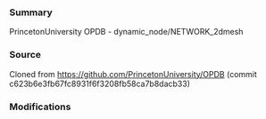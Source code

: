 ### Summary
PrincetonUniversity OPDB - dynamic_node/NETWORK_2dmesh


### Source
Cloned from https://github.com/PrincetonUniversity/OPDB (commit c623b6e3fb67fc8931f6f3208fb58ca7b8dacb33)

### Modifications
